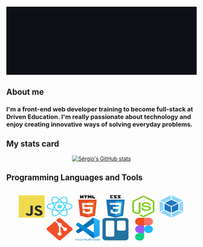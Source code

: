 <p align="center">
  <img src="https://github.com/Ginhu/Ginhu/blob/main/assets/greetings.gif" alt="Hi, I'm Sérgio 👋 Welcome to my gitHub Page ❤️">
</p>

## About me

### I'm a front-end web developer training to become full-stack at Driven Education. I'm really passionate about technology and enjoy creating innovative ways of solving everyday problems.


## My stats card

<div align="center">
  
[![Sérgio's GitHub stats](https://github-readme-stats.vercel.app/api?username=Ginhu&show_icons=true&theme=tokyonight)](https://github.com/anuraghazra/github-readme-stats)
</div>


## Programming Languages and Tools

<div style="display: inline_block" align="center" gap="25px"><br>
  <img align="center" alt="JS-Icon" height="60" width="70" src="https://github.com/devicons/devicon/blob/master/icons/javascript/javascript-original.svg" />
  <img align="center" alt="React-Icon" height="60" width="70" src="https://github.com/devicons/devicon/blob/master/icons/react/react-original.svg" />
  <img align="center" alt="HTML5-Icon" height="60" width="70" src="https://github.com/devicons/devicon/blob/master/icons/html5/html5-original-wordmark.svg" />
  <img align="center" alt="CSS-Icon" height="60" width="70" src="https://github.com/devicons/devicon/blob/master/icons/css3/css3-original-wordmark.svg" />
  <img align="center" alt="NodeJS-Icon" height="60" width="70" src="https://github.com/devicons/devicon/blob/master/icons/nodejs/nodejs-original.svg" />
  <img align="center" alt="Webpack-Icon" height="60" width="70" src="https://github.com/devicons/devicon/blob/master/icons/webpack/webpack-original.svg" />
  <img align="center" alt="GIT-Icon" height="60" width="70" src="https://github.com/devicons/devicon/blob/master/icons/git/git-original.svg" />
  <img align="center" alt="VSCode-Icon" height="60" width="70" src="https://github.com/devicons/devicon/blob/master/icons/vscode/vscode-original-wordmark.svg" />
  <img align="center" alt="Trello-Icon" height="60" width="70" src="https://github.com/devicons/devicon/blob/master/icons/trello/trello-plain.svg" />
  <img align="center" alt="Figma-Icon" height="60" width="70" src="https://github.com/devicons/devicon/blob/master/icons/figma/figma-original.svg" />
</div>
